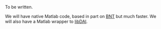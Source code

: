 To be written.

We will have native Matlab code, based in part on
[BNT](http://bnt.googlecode.com) but much faster. We will also have a Matlab  wrapper to [libDAI](http://people.kyb.tuebingen.mpg.de/jorism/libDAI/).